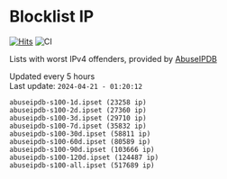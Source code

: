 # Blocklist IP

[![Hits](https://hits.seeyoufarm.com/api/count/incr/badge.svg?url=https%3A%2F%2Fgithub.com%2Fborestad%2Fblocklist-ip%2F&count_bg=%2379C83D&title_bg=%23555555&icon=&icon_color=%23E7E7E7&title=hits&edge_flat=false)](https://hits.seeyoufarm.com)  ![CI](https://img.shields.io/github/workflow/status/borestad/blocklist-ip/CI?style=flat-square)

Lists with worst IPv4 offenders, provided by [AbuseIPDB](https://www.abuseipdb.com/)

<!-- FOOTER-PLACEHOLDER -->
Updated every 5 hours<br>
Last update: `2024-04-21 - 01:20:12`
```
abuseipdb-s100-1d.ipset (23258 ip)
abuseipdb-s100-2d.ipset (27360 ip)
abuseipdb-s100-3d.ipset (29710 ip)
abuseipdb-s100-7d.ipset (35832 ip)
abuseipdb-s100-30d.ipset (58811 ip)
abuseipdb-s100-60d.ipset (80589 ip)
abuseipdb-s100-90d.ipset (103666 ip)
abuseipdb-s100-120d.ipset (124487 ip)
abuseipdb-s100-all.ipset (517689 ip)
```
